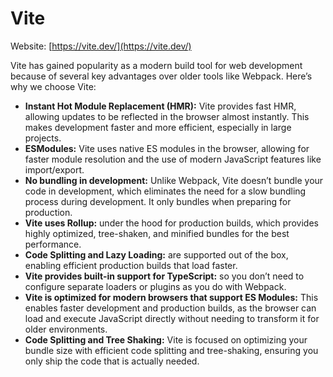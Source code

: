 # Vite

Website: [https://vite.dev/](https://vite.dev/)

Vite has gained popularity as a modern build tool for web development because of several key advantages over older tools like Webpack. Here’s why we choose Vite:

- **Instant Hot Module Replacement (HMR):** Vite provides fast HMR, allowing updates to be reflected in the browser almost instantly. This makes development faster and more efficient, especially in large projects.
- **ESModules:** Vite uses native ES modules in the browser, allowing for faster module resolution and the use of modern JavaScript features like import/export.
- **No bundling in development:** Unlike Webpack, Vite doesn’t bundle your code in development, which eliminates the need for a slow bundling process during development. It only bundles when preparing for production.
- **Vite uses Rollup:** under the hood for production builds, which provides highly optimized, tree-shaken, and minified bundles for the best performance.
- **Code Splitting and Lazy Loading:** are supported out of the box, enabling efficient production builds that load faster.
- **Vite provides built-in support for TypeScript:** so you don’t need to configure separate loaders or plugins as you do with Webpack.
- **Vite is optimized for modern browsers that support ES Modules:** This enables faster development and production builds, as the browser can load and execute JavaScript directly without needing to transform it for older environments.
- **Code Splitting and Tree Shaking:** Vite is focused on optimizing your bundle size with efficient code splitting and tree-shaking, ensuring you only ship the code that is actually needed.
